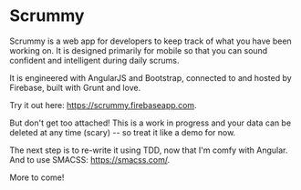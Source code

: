 Scrummy
=======

Scrummy is a web app for developers to keep track of what you have been working on. It is designed primarily for mobile so that you can sound confident and intelligent during daily scrums.

It is engineered with AngularJS and Bootstrap, connected to and hosted by Firebase, built with Grunt and love.

Try it out here: https://scrummy.firebaseapp.com.

But don't get too attached! This is a work in progress and your data can be deleted at any time (scary) -- so treat it like a demo for now.

The next step is to re-write it using TDD, now that I'm comfy with Angular. And to use SMACSS: https://smacss.com/.

More to come!